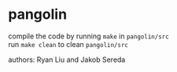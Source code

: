 # pangolin

compile the code by running `make` in `pangolin/src`  
run `make clean` to clean `pangolin/src`

authors: Ryan Liu and Jakob Sereda
